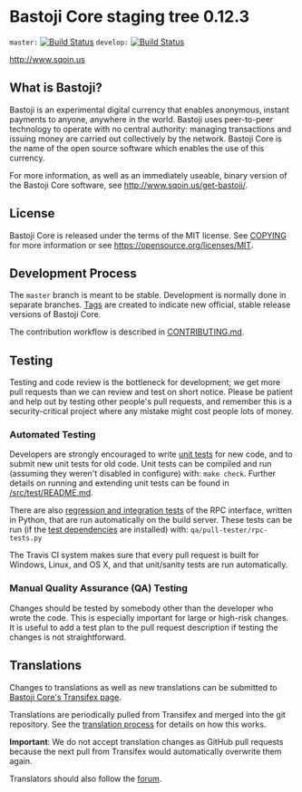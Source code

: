 Bastoji Core staging tree 0.12.3
===============================

`master:` [![Build Status](https://travis-ci.org/bastojipay/bastoji.svg?branch=master)](https://travis-ci.org/bastojipay/bastoji) `develop:` [![Build Status](https://travis-ci.org/bastojipay/bastoji.svg?branch=develop)](https://travis-ci.org/bastojipay/bastoji/branches)

http://www.sqoin.us


What is Bastoji?
----------------

Bastoji is an experimental digital currency that enables anonymous, instant
payments to anyone, anywhere in the world. Bastoji uses peer-to-peer technology
to operate with no central authority: managing transactions and issuing money
are carried out collectively by the network. Bastoji Core is the name of the open
source software which enables the use of this currency.

For more information, as well as an immediately useable, binary version of
the Bastoji Core software, see http://www.sqoin.us/get-bastoji/.


License
-------

Bastoji Core is released under the terms of the MIT license. See [COPYING](COPYING) for more
information or see https://opensource.org/licenses/MIT.

Development Process
-------------------

The `master` branch is meant to be stable. Development is normally done in separate branches.
[Tags](https://github.com/bastojipay/bastoji/tags) are created to indicate new official,
stable release versions of Bastoji Core.

The contribution workflow is described in [CONTRIBUTING.md](CONTRIBUTING.md).

Testing
-------

Testing and code review is the bottleneck for development; we get more pull
requests than we can review and test on short notice. Please be patient and help out by testing
other people's pull requests, and remember this is a security-critical project where any mistake might cost people
lots of money.

### Automated Testing

Developers are strongly encouraged to write [unit tests](src/test/README.md) for new code, and to
submit new unit tests for old code. Unit tests can be compiled and run
(assuming they weren't disabled in configure) with: `make check`. Further details on running
and extending unit tests can be found in [/src/test/README.md](/src/test/README.md).

There are also [regression and integration tests](/qa) of the RPC interface, written
in Python, that are run automatically on the build server.
These tests can be run (if the [test dependencies](/qa) are installed) with: `qa/pull-tester/rpc-tests.py`

The Travis CI system makes sure that every pull request is built for Windows, Linux, and OS X, and that unit/sanity tests are run automatically.

### Manual Quality Assurance (QA) Testing

Changes should be tested by somebody other than the developer who wrote the
code. This is especially important for large or high-risk changes. It is useful
to add a test plan to the pull request description if testing the changes is
not straightforward.

Translations
------------

Changes to translations as well as new translations can be submitted to
[Bastoji Core's Transifex page](https://www.transifex.com/projects/p/bastoji/).

Translations are periodically pulled from Transifex and merged into the git repository. See the
[translation process](doc/translation_process.md) for details on how this works.

**Important**: We do not accept translation changes as GitHub pull requests because the next
pull from Transifex would automatically overwrite them again.

Translators should also follow the [forum](http://www.sqoin.us/forum/topic/bastoji-worldwide-collaboration.88/).
